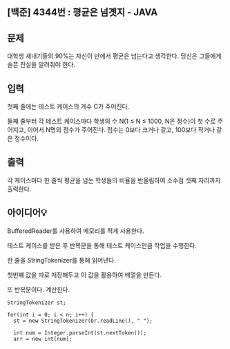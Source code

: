 ## [백준] 4344번 : 평균은 넘곗지 - JAVA


## 문제
대학생 새내기들의 90%는 자신이 반에서 평균은 넘는다고 생각한다. 당신은 그들에게 슬픈 진실을 알려줘야 한다.

## 입력
첫째 줄에는 테스트 케이스의 개수 C가 주어진다.

둘째 줄부터 각 테스트 케이스마다 학생의 수 N(1 ≤ N ≤ 1000, N은 정수)이 첫 수로 주어지고, 이어서 N명의 점수가 주어진다. 점수는 0보다 크거나 같고, 100보다 작거나 같은 정수이다.

## 출력
각 케이스마다 한 줄씩 평균을 넘는 학생들의 비율을 반올림하여 소수점 셋째 자리까지 출력한다.

## 아이디어💡
BufferedReader를 사용하여 메모리를 적게 사용한다.

테스트 케이스를 받은 후 반복문을 통해 테스트 케이스만큼 작업을 수행한다.

한 줄을 StringTokenizer를 통해 읽어낸다. 

첫번째 값을 따로 저장해두고 이 값을 활용하여 배열을 만든다.

또 반복문이다. 계산한다.

```
StringTokenizer st;
		
for(int i = 0; i < n; i++) {
  st = new StringTokenizer(br.readLine(), " ");
			
  int num = Integer.parseInt(st.nextToken());
  arr = new int[num];
```
